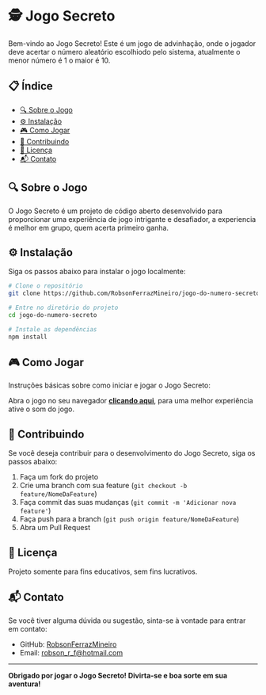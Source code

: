 # 🕵️ Jogo Secreto

Bem-vindo ao Jogo Secreto! Este é um jogo de advinhação, onde o jogador deve acertar o número aleatório escolhiodo pelo sistema, atualmente o menor número é 1 o maior é 10.

## 📋 Índice

- [🔍 Sobre o Jogo](#🔍-Sobre-o-Jogo)
- [⚙️ Instalação](#instalação)
- [🎮 Como Jogar](#como-jogar)
- [🤝 Contribuindo](#contribuindo)
- [📜 Licença](#licença)
- [📬 Contato](#📬-Contato)

## 🔍 Sobre o Jogo

O Jogo Secreto é um projeto de código aberto desenvolvido para proporcionar uma experiência de jogo intrigante e desafiador, a experiencia é melhor em grupo, quem acerta primeiro ganha.
## ⚙️ Instalação

Siga os passos abaixo para instalar o jogo localmente:

```bash
# Clone o repositório
git clone https://github.com/RobsonFerrazMineiro/jogo-do-numero-secreto.git

# Entre no diretório do projeto
cd jogo-do-numero-secreto

# Instale as dependências
npm install
````

## 🎮 Como Jogar

Instruções básicas sobre como iniciar e jogar o Jogo Secreto:

Abra o jogo no seu navegador **[clicando aqui](https://jogo-numero-secreto-vert-five.vercel.app/)**, para uma melhor experiência ative o som do jogo.

## 🤝 Contribuindo

Se você deseja contribuir para o desenvolvimento do Jogo Secreto, siga os passos abaixo:

1. Faça um fork do projeto
2. Crie uma branch com sua feature (`git checkout -b feature/NomeDaFeature`)
3. Faça commit das suas mudanças (`git commit -m 'Adicionar nova feature'`)
4. Faça push para a branch (`git push origin feature/NomeDaFeature`)
5. Abra um Pull Request

## 📜 Licença

Projeto somente para fins educativos, sem fins lucrativos.

## 📬 Contato

Se você tiver alguma dúvida ou sugestão, sinta-se à vontade para entrar em contato:

- GitHub: [RobsonFerrazMineiro](https://github.com/RobsonFerrazMineiro)
- Email: [robson_r_f@hotmail.com](mailto:robson_r_f@hotmail.com)

---

**Obrigado por jogar o Jogo Secreto! Divirta-se e boa sorte em sua aventura!**
